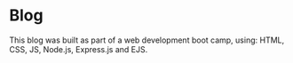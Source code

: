 # Blog
This blog was built as part of a web development boot camp, using: HTML, CSS, JS, Node.js, Express.js and EJS.
